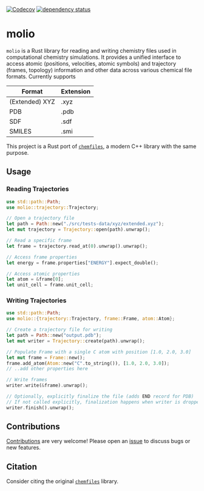 [![Codecov](https://codecov.io/github/chem-william/molio/coverage.svg?branch=main)](https://codecov.io/gh/chem-william/molio)
[![dependency status](https://deps.rs/repo/github/chem-william/molio/status.svg)](https://deps.rs/repo/github/chem-william/molio)

# molio

`molio` is a Rust library for reading and writing chemistry files used in computational chemistry simulations. It provides a unified interface to access atomic (positions, velocities, atomic symbols) and trajectory (frames, topology) information and other data across various chemical file formats. Currently supports

| Format         | Extension |
| ------         | --------- |
| (Extended) XYZ | .xyz      |
| PDB            | .pdb      |
| SDF            | .sdf      |
| SMILES         | .smi      |

This project is a Rust port of [`chemfiles`](https://github.com/chemfiles/chemfiles/), a modern C++ library with the same purpose.

## Usage

### Reading Trajectories

```rust
use std::path::Path;
use molio::trajectory::Trajectory;

// Open a trajectory file
let path = Path::new("./src/tests-data/xyz/extended.xyz");
let mut trajectory = Trajectory::open(path).unwrap();

// Read a specific frame
let frame = trajectory.read_at(0).unwrap().unwrap();

// Access frame properties
let energy = frame.properties["ENERGY"].expect_double();

// Access atomic properties
let atom = &frame[0];
let unit_cell = frame.unit_cell;
```

### Writing Trajectories

```rust
use std::path::Path;
use molio::{trajectory::Trajectory, frame::Frame, atom::Atom};

// Create a trajectory file for writing
let path = Path::new("output.pdb");
let mut writer = Trajectory::create(path).unwrap();

// Populate Frame with a single C atom with position [1.0, 2.0, 3.0]
let mut frame = Frame::new();
frame.add_atom(Atom::new("C".to_string()), [1.0, 2.0, 3.0]);
// ..add other properties here

// Write frames
writer.write(&frame).unwrap();

// Optionally, explicitly finalize the file (adds END record for PDB)
// If not called explicitly, finalization happens when writer is dropped
writer.finish().unwrap();
```

## Contributions
[Contributions](https://github.com/chem-william/molio/edit/main/CONTRIBUTING.md) are very welcome! Please open an [issue](https://github.com/chem-william/molio/issues/new) to discuss bugs or new features.

## Citation
Consider citing the original [`chemfiles`](https://github.com/chemfiles/chemfiles/) library.
